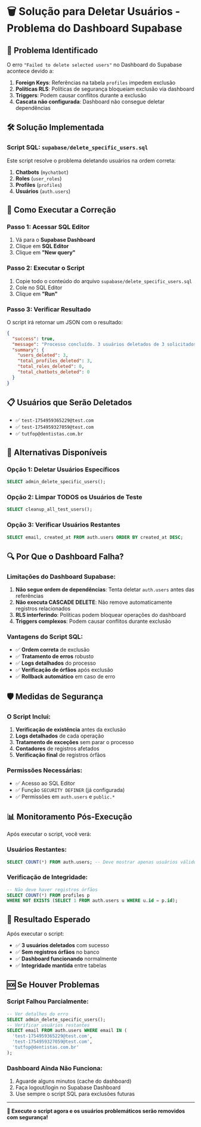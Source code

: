 # 🗑️ Solução para Deletar Usuários - Problema do Dashboard Supabase

## 🚨 **Problema Identificado**

O erro `"Failed to delete selected users"` no Dashboard do Supabase acontece devido a:

1. **Foreign Keys**: Referências na tabela `profiles` impedem exclusão
2. **Políticas RLS**: Políticas de segurança bloqueiam exclusão via dashboard  
3. **Triggers**: Podem causar conflitos durante a exclusão
4. **Cascata não configurada**: Dashboard não consegue deletar dependências

## 🛠️ **Solução Implementada**

### **Script SQL**: `supabase/delete_specific_users.sql`

Este script resolve o problema deletando usuários na ordem correta:

1. **Chatbots** (`mychatbot`)
2. **Roles** (`user_roles`) 
3. **Profiles** (`profiles`)
4. **Usuários** (`auth.users`)

## 🚀 **Como Executar a Correção**

### **Passo 1: Acessar SQL Editor**

1. Vá para o **Supabase Dashboard**
2. Clique em **SQL Editor**
3. Clique em **"New query"**

### **Passo 2: Executar o Script**

1. Copie todo o conteúdo do arquivo `supabase/delete_specific_users.sql`
2. Cole no SQL Editor
3. Clique em **"Run"**

### **Passo 3: Verificar Resultado**

O script irá retornar um JSON com o resultado:

```json
{
  "success": true,
  "message": "Processo concluído. 3 usuários deletados de 3 solicitados",
  "summary": {
    "users_deleted": 3,
    "total_profiles_deleted": 3,
    "total_roles_deleted": 0,
    "total_chatbots_deleted": 0
  }
}
```

## 📋 **Usuários que Serão Deletados**

- ✅ `test-1754959365229@test.com`
- ✅ `test-1754959327059@test.com`  
- ✅ `tutfop@dentistas.com.br`

## 🔧 **Alternativas Disponíveis**

### **Opção 1: Deletar Usuários Específicos**

```sql
SELECT admin_delete_specific_users();
```

### **Opção 2: Limpar TODOS os Usuários de Teste**

```sql
SELECT cleanup_all_test_users();
```

### **Opção 3: Verificar Usuários Restantes**

```sql
SELECT email, created_at FROM auth.users ORDER BY created_at DESC;
```

## 🔍 **Por Que o Dashboard Falha?**


### **Limitações do Dashboard Supabase:**

1. **Não segue ordem de dependências**: Tenta deletar `auth.users` antes das referências
2. **Não executa CASCADE DELETE**: Não remove automaticamente registros relacionados
3. **RLS interferindo**: Políticas podem bloquear operações do dashboard
4. **Triggers complexos**: Podem causar conflitos durante exclusão


### **Vantagens do Script SQL:**

- ✅ **Ordem correta** de exclusão
- ✅ **Tratamento de erros** robusto
- ✅ **Logs detalhados** do processo
- ✅ **Verificação de órfãos** após exclusão
- ✅ **Rollback automático** em caso de erro

## 🛡️ **Medidas de Segurança**


### **O Script Inclui:**

1. **Verificação de existência** antes da exclusão
2. **Logs detalhados** de cada operação
3. **Tratamento de exceções** sem parar o processo
4. **Contadores** de registros afetados
5. **Verificação final** de registros órfãos


### **Permissões Necessárias:**

- ✅ Acesso ao SQL Editor
- ✅ Função `SECURITY DEFINER` (já configurada)
- ✅ Permissões em `auth.users` e `public.*`

## 📊 **Monitoramento Pós-Execução**

Após executar o script, você verá:


### **Usuários Restantes:**

```sql
SELECT COUNT(*) FROM auth.users; -- Deve mostrar apenas usuários válidos
```


### **Verificação de Integridade:**

```sql
-- Não deve haver registros órfãos
SELECT COUNT(*) FROM profiles p 
WHERE NOT EXISTS (SELECT 1 FROM auth.users u WHERE u.id = p.id);
```

## 🎯 **Resultado Esperado**

Após executar o script:

- ✅ **3 usuários deletados** com sucesso
- ✅ **Sem registros órfãos** no banco
- ✅ **Dashboard funcionando** normalmente
- ✅ **Integridade mantida** entre tabelas

## 🆘 **Se Houver Problemas**


### **Script Falhou Parcialmente:**

```sql
-- Ver detalhes do erro
SELECT admin_delete_specific_users();
-- Verificar usuários restantes
SELECT email FROM auth.users WHERE email IN (
  'test-1754959365229@test.com',
  'test-1754959327059@test.com', 
  'tutfop@dentistas.com.br'
);
```


### **Dashboard Ainda Não Funciona:**

1. Aguarde alguns minutos (cache do dashboard)
2. Faça logout/login no Supabase Dashboard
3. Use sempre o script SQL para exclusões futuras

---

**🎯 Execute o script agora e os usuários problemáticos serão removidos com segurança!**
